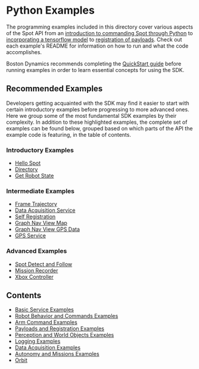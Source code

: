 <!--
Copyright (c) 2023 Boston Dynamics, Inc.  All rights reserved.

Downloading, reproducing, distributing or otherwise using the SDK Software
is subject to the terms and conditions of the Boston Dynamics Software
Development Kit License (20191101-BDSDK-SL).
-->

# Python Examples

The programming examples included in this directory cover various aspects of the Spot API from an [introduction to commanding Spot through Python](hello_spot/README.md) to [incorporating a tensorflow model](spot_tensorflow_detector/README.md) to [registration of payloads](self_registration/README.md). Check out each example's README for information on how to run and what the code accomplishes.

Boston Dynamics recommends completing the [QuickStart guide](../../docs/python/quickstart.md) before running examples in order to learn essential concepts for using the SDK.

## Recommended Examples

Developers getting acquainted with the SDK may find it easier to start with certain introductory examples before progressing to more advanced ones. Here we group some of the most fundamental SDK examples by their complexity. In addition to these highlighted examples, the complete set of examples can be found below, grouped based on which parts of the API the example code is featuring, in the table of contents.

### Introductory Examples

- [Hello Spot](hello_spot/README.md)
- [Directory](directory/README.md)
- [Get Robot State](get_robot_state/README.md)

### Intermediate Examples

- [Frame Trajectory](frame_trajectory_command/README.md)
- [Data Acquisition Service](data_acquisition_service/README.md)
- [Self Registration](self_registration/README.md)
- [Graph Nav View Map](graph_nav_view_map/README.md)
- [Graph Nav View GPS Data](graph_nav_view_gps/README.md)
- [GPS Service](gps_service/README.md)

### Advanced Examples

- [Spot Detect and Follow](spot_detect_and_follow/README.md)
- [Mission Recorder](mission_recorder/README.md)
- [Xbox Controller](xbox_controller/README.md)

## Contents

- [Basic Service Examples](docs/basic_service_examples.md)
- [Robot Behavior and Commands Examples](docs/robot_behavior_examples.md)
- [Arm Command Examples](docs/arm_examples.md)
- [Payloads and Registration Examples](docs/payloads_examples.md)
- [Perception and World Objects Examples](docs/perception_world_objects_examples.md)
- [Logging Examples](docs/logging_examples.md)
- [Data Acquisition Examples](docs/data_acquisition_examples.md)
- [Autonomy and Missions Examples](docs/autonomy_and_missions_examples.md)
- [Orbit](docs/orbit.md)
